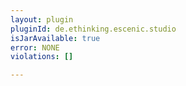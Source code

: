 ```yaml
---
layout: plugin
pluginId: de.ethinking.escenic.studio
isJarAvailable: true
error: NONE
violations: []

---
```


